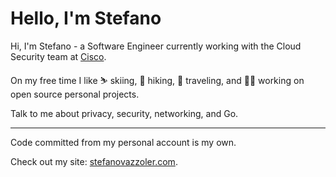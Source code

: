 # Hello, I'm Stefano

Hi, I'm Stefano - a Software Engineer currently working with the Cloud Security team at [Cisco](https://cisco.com/).

On my free time I like ⛷️ skiing, 🥾 hiking, 🧳 traveling, and 👨‍💻 working on open source personal projects.

Talk to me about privacy, security, networking, and Go.

---

Code committed from my personal account is my own.

Check out my site: [stefanovazzoler.com](https://stefanovazzoler.com).
